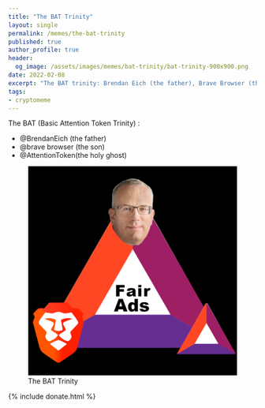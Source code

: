 ```yaml
---
title: "The BAT Trinity"
layout: single
permalink: /memes/the-bat-trinity
published: true
author_profile: true
header:
  og_image: /assets/images/memes/bat-trinity/bat-trinity-900x900.png
date: 2022-02-08
excerpt: "The BAT trinity: Brendan Eich (the father), Brave Browser (the son) and Attention token (the holy ghost)"
tags:
- cryptomeme
---
```


The BAT (Basic Attention Token Trinity) :
- @BrendanEich (the father)
- @brave browser (the son)
- @AttentionToken(the holy ghost)


<figure class="image">
  <a href="/assets/images/memes/bat-trinity/bat-trinity-900x900.png">
    <img src="/assets/images/memes/bat-trinity/bat-trinity-900x900.png" alt="The BAT Trinity">
  </a>
  <figcaption>The BAT Trinity</figcaption>
</figure> 


 {% include donate.html %}  